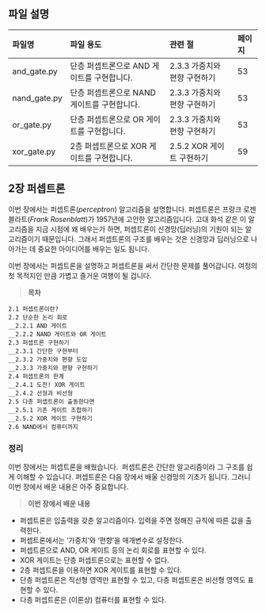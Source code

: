 ## 파일 설명
| 파일명 | 파일 용도 | 관련 절 | 페이지 |
|:--   |:--      |:--    |:--      |
| and_gate.py | 단층 퍼셉트론으로 AND 게이트를 구현합니다. | 2.3.3 가중치와 편향 구현하기 | 53 |
| nand_gate.py | 단층 퍼셉트론으로 NAND 게이트를 구현합니다. | 2.3.3 가중치와 편향 구현하기 | 53 |
| or_gate.py | 단층 퍼셉트론으로 OR 게이트를 구현합니다. | 2.3.3 가중치와 편향 구현하기 | 53 |
| xor_gate.py | 2층 퍼셉트론으로 XOR 게이트를 구현합니다. | 2.5.2 XOR 게이트 구현하기 | 59 |

## 2장 퍼셉트론
이번 장에서는 퍼셉트론(_perceptron_) 알고리즘을 설명합니다. 퍼셉트론은 프랑크 로젠블라트(_Frank Rosenblatt_)가 1957년에 고안한 알고리즘입니다. 고대 화석 같은 이 알고리즘을 지금 시점에 왜 배우는가 하면, 퍼셉트론이 신경망(딥러닝)의 기원이 되는 알고리즘이기 때문입니다. 그래서 퍼셉트론의 구조를 배우는 것은 신경망과 딥러닝으로 나아가는 데 중요한 아이디어를 배우는 일도 됩니다.

이번 장에서는 퍼셉트론을 설명하고 퍼셉트론을 써서 간단한 문제를 풀어갑니다. 여정의 첫 목적지인 만큼 가볍고 즐거운 여행이 될 겁니다.

> **목차**
```
2.1 퍼셉트론이란? 
2.2 단순한 논리 회로 
__2.2.1 AND 게이트 
__2.2.2 NAND 게이트와 OR 게이트 
2.3 퍼셉트론 구현하기 
__2.3.1 간단한 구현부터 
__2.3.2 가중치와 편향 도입 
__2.3.3 가중치와 편향 구현하기 
2.4 퍼셉트론의 한계 
__2.4.1 도전! XOR 게이트 
__2.4.2 선형과 비선형 
2.5 다층 퍼셉트론이 출동한다면 
__2.5.1 기존 게이트 조합하기 
__2.5.2 XOR 게이트 구현하기 
2.6 NAND에서 컴퓨터까지
```

### 정리
이번 장에서는 퍼셉트론을 배웠습니다.  퍼셉트론은 간단한 알고리즘이라 그 구조를 쉽게 이해할 수 있습니다. 퍼셉트론은 다음 장에서 배울 신경망의 기초가 됩니다. 그러니 이번 장에서 배운 내용은 아주 중요합니다.

> **이번 장에서 배운 내용**
* 퍼셉트론은 입출력을 갖춘 알고리즘이다. 입력을 주면 정해진 규칙에 따른 값을 출력한다.
* 퍼셉트론에서는 ‘가중치’와 ‘편향’을 매개변수로 설정한다.
* 퍼셉트론으로 AND, OR 게이트 등의 논리 회로를 표현할 수 있다.
* XOR 게이트는 단층 퍼셉트론으로는 표현할 수 없다.
* 2층 퍼셉트론을 이용하면 XOR 게이트를 표현할 수 있다.
* 단층 퍼셉트론은 직선형 영역만 표현할 수 있고, 다층 퍼셉트론은 비선형 영역도 표현할 수 있다.
* 다층 퍼셉트론은 (이론상) 컴퓨터를 표현할 수 있다.
